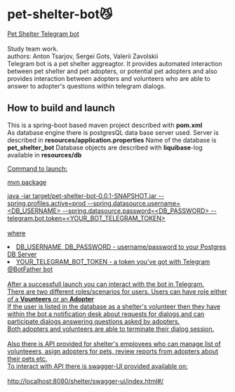 # pet-shelter-bot😼
<u>Pet Shelter Telegram bot</u>
<br>
<br>
Study team work.
<br>authors: Anton Tsarjov, Sergei Gots, Valerii Zavolskii
<br>
Telegram bot is a pet shelter aggreagtor.
It provides automated interaction between pet shelter and pet adopters, or potential pet adopters and also
provides interaction between adopters and volunteers who are able to answer to adopter's questions within telegram dialogs.

## How to build and launch

This is a spring-boot based maven project described with <b>pom.xml</b>
<br>
As database engine there is postgresQL data base server used.
Server is described in <b>resources/application.properties</b>
Name of the database is <b>pet_shelter_bot</b>
Database objects are described with <b>liquibase</b>-log available in <b>resources/db</b>

<u>Command to launch<u>:

mvn package 

java -jar target/pet-shelter-bot-0.0.1-SNAPSHOT.jar --spring.profiles.active=prod --spring.datasource.username=<DB_USERNAME> --spring.datasource.password=<DB_PASSWORD> --telegram.bot.token=<YOUR_BOT_TELEGRAM_TOKEN>
<br><br>
 where <br>
    <li>DB_USERNAME, DB_PASSWORD -  username/password to your Postgres DB Server
    <li>YOUR_TELEGRAM_BOT_TOKEN - a token you've got with Telegram @BotFather bot 
<br><br>
After a successfull launch you can interact with the bot in Telegram.
<br>There are two different roles/scenarios for users.
Users can have role either of a <b>Vounteers</b> or an <b>Adopter</b>
<br>If the user is listed in the database as a shelter's volunteer 
then they have within the bot a notification desk about requests for dialogs 
and can participate dialogs answering questions asked by adopters.
<br>Both adopters and volunteers are able to terminate their dialog session.
<br>
<br>Also there is API provided for shelter's employees who
can manage list of volunteeers, asign adopters for pets,
review reports from adopters about their pets etc.
<br>To interact with API there is swagger-UI provided available on:
<br>
<br> http://localhost:8080/shelter/swagger-ui/index.html#/


